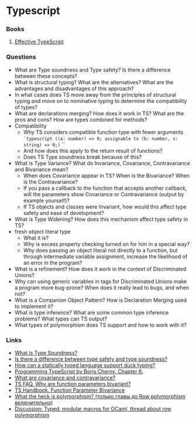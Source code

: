 # Typescript

### Books
1. [Effective TypeScript](https://www.amazon.com/Effective-TypeScript-Specific-Ways-Improve/dp/1492053740)

### Questions
* What are Type soundness and Type safety? Is there a difference between these concepts?
* What is structural typing? What are the alternatives? What are the advantages and disadvantages of this approach?
* In what cases does TS move away from the principles of structural typing and move on to nominative typing to determine the compatibility of types?
* What are declarations merging? How does it work in TS? What are the pros and cons? How are types combined for methods?
* Compatibility
  * Why TS considers compatible function type with fewer arguments
   `` `typescript
   ((a: number) => 0; assignable to (b: number, s: string) => 0;)
   `` ``
  * And how does this apply to the return result of functions?
  * Does TS Type soundness break because of this?
* What is Type Variance? What do Invariance, Covariance, Contravariance and Bivariance mean?
  * When does Covariance appear in TS? When is the Bivariance? When is the Contravariance?
  * If you pass a callback to the function that accepts another callback, will the parameters show Covariance or Contravariance (output by example yourself)?
  * If TS objects and classes were Invariant, how would this affect type safety and ease of development?
* What is Type Widening? How does this mechanism affect type safety in TS?
* fresh object literal type
  * What it is?
  * Why is excess property checking turned on for him in a special way?
  * Why does passing an object literal not directly to a function, but through intermediate variable assignment, increase the likelihood of an error in the program?
* What is a refinement? How does it work in the context of Discriminated Unions?
* Why can using generic variables in tags for Discriminated Unions make a program more bug-prone? When does it really lead to bugs, and when not?
* What is a Companion Object Pattern? How is Declaration Merging used to implement it?
* What is type inference? What are some common type inference problems? What types can TS output?
* What types of polymorphism does TS support and how to work with it?

### Links

* [What is Type Soundness?](http://jschuster.org/blog/2017/03/21/what-is-type-soundness/)
* [Is there a difference between type safety and type soundness?](https://cs.stackexchange.com/questions/82155/is-there-a-difference-between-type-safety-and-type-soundness)
* [How can a statically typed language support duck typing?](https://softwareengineering.stackexchange.com/questions/252984/how-can-a-statically-typed-language-support-duck-typing)
* [Programming TypeScript by Boris Cherny. Chapter 6.](https://learning.oreilly.com/library/view/programming-typescript/9781492037644/ch06.html)
* [What are covariance and contravariance?](https://www.stephanboyer.com/post/132/what-are-covariance-and-contravariance)
* [TS FAQ. Why are function parameters bivariant?](https://github.com/Microsoft/TypeScript/wiki/FAQ#why-are-function-parameters-bivariant)
* [TS Handbook. Function Parameter Bivariance](https://www.typescriptlang.org/docs/handbook/type-compatibility.html#function-parameter-bivariance)
* [What the heck is polymorphism? (только главы до Row polymorphism  включительно)](https://dev.to/jvanbruegge/what-the-heck-is-polymorphism-nmh)
* [Discussion: Typed, modular macros for OCaml, thread about row polymorphism](https://news.ycombinator.com/item?id=13046210)
